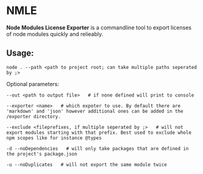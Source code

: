 # NMLE

**Node Modules License Exporter** is a commandline tool to export licenses of node modules quickly and relieably.

## Usage:

`node . --path <path to project root; can take multiple paths seperated by ;>`

Optional parameters:
```
--out <path to output file>   # if none defined will print to console

--exporter <name>   # which expoter to use. By default there are 'markdown' and 'json' however additional ones can be added in the /exporter directory.

--exclude <fileprefixes, if multiple seperated by ;>   # will not export modules starting with that prefix. Best used to exclude whole npm scopes like for instance @types

-d --noDependencies   # will only take packages that are defined in the project's package.json

-u --noDuplicates   # will not export the same module twice
```
